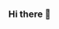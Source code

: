 ### Hi there 👋

<!--
[![@zapellass123's Holopin board](https://holopin.io/api/user/board?user=zapellass123)](https://holopin.io/@zapellass123)
**zapellass123/zapellass123** is a ✨ _special_ ✨ repository because its `README.md` (this file) appears on your GitHub profile.

Here are some ideas to get you started:

- 🔭 I’m currently working on ...
- 🌱 I’m currently learning ...
- 👯 I’m looking to collaborate on ...
- 🤔 I’m looking for help with ...
- 💬 Ask me about ...
- 📫 How to reach me: ...
- 😄 Pronouns: ...
- ⚡ Fun fact: ...
-->
